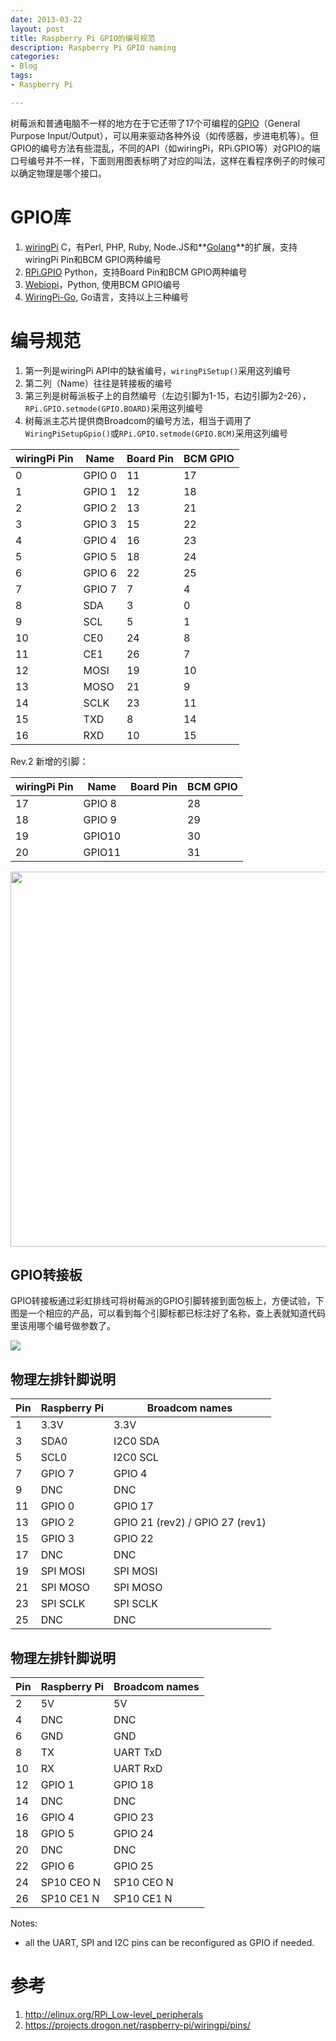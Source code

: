 ```yaml
---
date: 2013-03-22
layout: post
title: Raspberry Pi GPIO的编号规范
description: Raspberry Pi GPIO naming
categories:
- Blog
tags:
- Raspberry Pi

---
```


树莓派和普通电脑不一样的地方在于它还带了17个可编程的[GPIO](http://en.wikipedia.org/wiki/General_Purpose_Input/Output)（General Purpose Input/Output），可以用来驱动各种外设（如传感器，步进电机等）。但GPIO的编号方法有些混乱，不同的API（如wiringPi，RPi.GPIO等）对GPIO的端口号编号并不一样，下面则用图表标明了对应的叫法，这样在看程序例子的时候可以确定物理是哪个接口。

# GPIO库
1. [wiringPi](https://github.com/WiringPi/WiringPi) C，有Perl, PHP, Ruby, Node.JS和**[Golang](http://github.com/hugozhu/rpi)**的扩展，支持wiringPi Pin和BCM GPIO两种编号
2. [RPi.GPIO](https://pypi.python.org/pypi/RPi.GPIO) Python，支持Board Pin和BCM GPIO两种编号
3. [Webiopi](http://code.google.com/p/webiopi/)，Python, 使用BCM GPIO编号
4. [WiringPi-Go](http://github.com/hugozhu/rpi), Go语言，支持以上三种编号

# 编号规范
1. 第一列是wiringPi API中的缺省编号，`wiringPiSetup()`采用这列编号
2. 第二列（Name）往往是转接板的编号
3. 第三列是树莓派板子上的自然编号（左边引脚为1-15，右边引脚为2-26），`RPi.GPIO.setmode(GPIO.BOARD)`采用这列编号
4. 树莓派主芯片提供商Broadcom的编号方法，相当于调用了`WiringPiSetupGpio()`或`RPi.GPIO.setmode(GPIO.BCM)`采用这列编号

wiringPi Pin  | Name     | Board Pin     | BCM GPIO
---------- | -------- | ------------  | ------------ 
0          |GPIO 0    | 11            | 17 
1          |GPIO 1    | 12            | 18
2          |GPIO 2    | 13            | 21
3          |GPIO 3    | 15            | 22
4          |GPIO 4    | 16            | 23
5          |GPIO 5    | 18            | 24
6          |GPIO 6    | 22            | 25
7          |GPIO 7    | 7             | 4
8          |SDA       | 3             | 0
9          |SCL       | 5             | 1
10         |CE0       | 24            | 8
11         |CE1       | 26            | 7
12         |MOSI      | 19            | 10
13         |MOSO      | 21            | 9
14         |SCLK      | 23            | 11
15         |TXD       | 8             | 14
16         |RXD       | 10            | 15


Rev.2 新增的引脚：

wiringPi Pin | Name     | Board Pin     | BCM GPIO
---------- | -------- | ------------  | ------------ 
17         |GPIO 8    |             | 28   
18         |GPIO 9    |             | 29   
19         |GPIO10    |             | 30   
20         |GPIO11    |             | 31   


<img src="https://pbs.twimg.com/media/BGBhJ4LCAAA50eS.jpg:large"  width="600"/>

## GPIO转接板
GPIO转接板通过彩虹排线可将树莓派的GPIO引脚转接到面包板上，方便试验，下图是一个相应的产品，可以看到每个引脚标都已标注好了名称，查上表就知道代码里该用哪个编号做参数了。

<img src="http://img03.taobaocdn.com/imgextra/i3/21288305/T23BjrXfJaXXXXXXXX_!!21288305.jpg"/>

## 物理左排针脚说明

**Pin**    | **Raspberry Pi** | **Broadcom names**
------------ | ------------- | ------------
1            |    3.3V       | 3.3V
3            |    SDA0       |  I2C0 SDA
5            |    SCL0       |  I2C0 SCL
7            |    GPIO 7     |  GPIO 4
9            |    DNC        |  DNC
11           |    GPIO 0     |  GPIO 17
13           |   GPIO 2      |  GPIO 21 (rev2) / GPIO 27 (rev1)
15           |   GPIO 3      |  GPIO 22
17           |   DNC         |  DNC 
19           |    SPI MOSI   | SPI MOSI
21           |   SPI MOSO    | SPI MOSO 
23           |   SPI SCLK    | SPI SCLK
25           |   DNC         | DNC

## 物理左排针脚说明

**Pin**    | **Raspberry Pi** | **Broadcom names**
------------ | ------------- | ------------
2           |   5V        | 5V
4           |   DNC        | DNC
6           |   GND        | GND
8           |   TX        | UART TxD
10           |  RX         | UART RxD
12           |  GPIO 1         | GPIO 18
14           |  DNC         | DNC
16           |  GPIO 4         | GPIO 23
18           |  GPIO 5         | GPIO 24
20           |  DNC         | DNC
22           |  GPIO 6         | GPIO 25
24           |  SP10 CEO N         | SP10 CEO N
26           |  SP10 CE1 N         | SP10 CE1 N  


Notes:

- all the UART, SPI and I2C pins can be reconfigured as GPIO if needed.


# 参考
1. http://elinux.org/RPi_Low-level_peripherals
2. https://projects.drogon.net/raspberry-pi/wiringpi/pins/